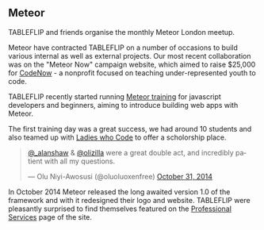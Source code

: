 ## Meteor

TABLEFLIP and friends organise the monthly Meteor London meetup.

Meteor have contracted TABLEFLIP on a number of occasions to build various internal as well as external projects. Our most recent collaboration was on the "Meteor Now" campaign website, which aimed to raise $25,000 for [CodeNow](http://codenow.org/) - a nonprofit focused on teaching under-represented youth to code.

TABLEFLIP recently started running [Meteor training](http://www.meteorlondon.com/) for javascript developers and beginners, aiming to introduce building web apps with Meteor.

The first training day was a great success, we had around 10 students and also teamed up with [Ladies who Code](http://www.ladieswhocode.com/) to offer a scholorship place.

<blockquote class="twitter-tweet" lang="en"><p><a href="https://twitter.com/_alanshaw">@_alanshaw</a> &amp; <a href="https://twitter.com/olizilla">@olizilla</a> were a great double act, and incredibly patient with all my questions.</p>
&mdash; Olu Niyi-Awosusi (@oluoluoxenfree) <a href="https://twitter.com/oluoluoxenfree/status/528292337873850368">October 31, 2014</a>
</blockquote>
<script async src="//platform.twitter.com/widgets.js" charset="utf-8"></script>

In October 2014 Meteor released the long awaited version 1.0 of the framework and with it redesigned their logo and website. TABLEFLIP were pleasantly surprised to find themselves featured on the [Professional Services](https://www.meteor.com/professional-services) page of the site.
